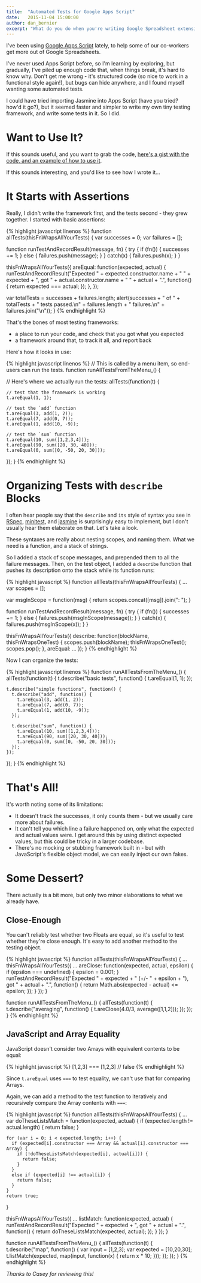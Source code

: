 ```yaml
---
title:  "Automated Tests for Google Apps Script"
date:   2015-11-04 15:00:00
author: dan_bernier
excerpt: "What do you do when you're writing Google Spreadsheet extensions in JavaScript, and you want automated tests? Build your own tiny testing framework."
---
```


I've been using [Google Apps Script](https://en.wikipedia.org/wiki/Google_Apps_Script) lately, to help some of our co-workers get more out of Google Spreadsheets.

I've never used Apps Script before, so I'm learning by exploring, but gradually, I've piled up enough code that, when things break, it's hard to know why. Don't get me wrong - it's structured code (so nice to work in a functional style again!), but bugs can hide anywhere, and I found myself wanting some automated tests.

I could have tried importing Jasmine into Apps Script (have you tried? how'd it go?), but it seemed faster and simpler to write my own tiny testing framework, and write some tests in it. So I did.

# Want to Use It?

If this sounds useful, and you want to grab the code, [here's a gist with the code, and an example of how to use it](https://gist.github.com/danbernier/a15b4073bb5ab13b1864).

If this sounds interesting, and you'd like to see how I wrote it...

# It Starts with Assertions

Really, I didn't write the framework first, and the tests second - they grew together. I started with basic assertions:

{% highlight javascript linenos %}
function allTests(thisFnWrapsAllYourTests) {
  var successes = 0;
  var failures = [];
  
  function runTestAndRecordResult(message, fn) {
    try {
      if (fn()) {
        successes += 1;
      } else {
        failures.push(message);
      }
    }
    catch(x) {
      failures.push(x);
    }
  }
  
  thisFnWrapsAllYourTests({
    areEqual: function(expected, actual) {
      runTestAndRecordResult("Expected " + expected.constructor.name + " " + expected + ", got " + actual.constructor.name + " " + actual + ".", function() {
        return expected === actual;
      });
    },
  });
  
  var totalTests = successes + failures.length;
  alert(successes + " of " + totalTests + " tests passed.\n" + failures.length + " failures.\n" + failures.join("\n"));
}
{% endhighlight %}

That's the bones of most testing frameworks:

* a place to run your code, and check that you got what you expected
* a framework around that, to track it all, and report back

Here's how it looks in use:

{% highlight javascript linenos %}
// This is called by a menu item, so end-users can run the tests.
function runAllTestsFromTheMenu_() {  

  // Here's where we actually run the tests:
  allTests(function(t) {

    // test that the framework is working
    t.areEqual(1, 1);  
    
    // test the `add` function
    t.areEqual(3, add(1, 2));
    t.areEqual(7, add(0, 7));
    t.areEqual(1, add(10, -9));

    // test the `sum` function
    t.areEqual(10, sum([1,2,3,4]));
    t.areEqual(90, sum([20, 30, 40]));
    t.areEqual(0, sum([0, -50, 20, 30]));
  });
}
{% endhighlight %}

# Organizing Tests with `describe` Blocks

I often hear people say that the `describe` and `its` style of syntax you see in [RSpec](http://rspec.info/), [minitest](https://github.com/seattlerb/minitest), and [jasmine](https://jasmine.github.io/) is surprisingly easy to implement, but I don't usually hear them elaborate on that. Let's take a look.

These syntaxes are really about nesting scopes, and naming them. What we need is a function, and a stack of strings.

So I added a stack of scope messages, and prepended them to all the failure messages. Then, on the test object, I added a `describe` function that pushes its description onto the stack while its function runs:

{% highlight javascript %}
function allTests(thisFnWrapsAllYourTests) {
  ...
  var scopes = [];

  var msgInScope = function(msg) {
    return scopes.concat([msg]).join(": ");
  }

  function runTestAndRecordResult(message, fn) {
    try {
      if (fn()) {
        successes += 1;
      } else {
        failures.push(msgInScope(message));
      }
    }
    catch(x) {
      failures.push(msgInScope(x));
    }
  }

  thisFnWrapsAllYourTests({
    describe: function(blockName, thisFnWrapsOneTest) {
      scopes.push(blockName);
      thisFnWrapsOneTest();
      scopes.pop();
    },
    areEqual: ...
  });
}
{% endhighlight %}

Now I can organize the tests:

{% highlight javascript linenos %}
function runAllTestsFromTheMenu_() {
  allTests(function(t) {
    t.describe("basic tests", function() {
      t.areEqual(1, 1);
    });
    
    t.describe("simple functions", function() {
      t.describe("add", function() {
        t.areEqual(3, add(1, 2));
        t.areEqual(7, add(0, 7));
        t.areEqual(1, add(10, -9));
      });
      
      t.describe("sum", function() {
        t.areEqual(10, sum([1,2,3,4]));
        t.areEqual(90, sum([20, 30, 40]));
        t.areEqual(0, sum([0, -50, 20, 30]));
      });
    });
  });
}
{% endhighlight %}

# That's All!

It's worth noting some of its limitations:

* It doesn't track the successes, it only counts them - but we usually care more about failures.
* It can't tell you which line a failure happened on, only what the expected and actual values were. I get around this by using distinct expected values, but this could be tricky in a larger codebase.
* There's no mocking or stubbing framework built in - but with JavaScript's flexible object model, we can easily inject our own fakes.

# Some Dessert?

There actually is a bit more, but only two minor elaborations to what we already have.

## Close-Enough

You can't reliably test whether two Floats are equal, so it's useful to test whether they're close enough. It's easy to add another method to the testing object.

{% highlight javascript %}
function allTests(thisFnWrapsAllYourTests) {
  ...
  thisFnWrapsAllYourTests({
    ...
    areClose: function(expected, actual, epsilon) {
      if (epsilon === undefined) {
        epsilon = 0.001;
      }
      runTestAndRecordResult("Expected " + expected + " (+/- " + epsilon + "), got " + actual + ".", function() {
        return Math.abs(expected - actual) <= epsilon;
      });
    }
  });
}

function runAllTestsFromTheMenu_() {
  allTests(function(t) {
    t.describe("averaging", function() {
      t.areClose(4.0/3, average([1,1,2]));
    });
  });
}
{% endhighlight %}

## JavaScript and Array Equality

JavaScript doesn't consider two Arrays with equivalent contents to be equal:

{% highlight javascript %}
[1,2,3] === [1,2,3] // false
{% endhighlight %}

Since `t.areEqual` uses `===` to test equality, we can't use that for comparing Arrays.

Again, we can add a method to the test function to iteratively and recursively compare the Array contents with `===`:

{% highlight javascript %}
function allTests(thisFnWrapsAllYourTests) {
  ...
  var doTheseListsMatch = function(expected, actual) {
    if (expected.length != actual.length) {
      return false;
    }
    
    for (var i = 0; i < expected.length; i++) {
      if (expected[i].constructor === Array && actual[i].constructor === Array) {
        if (!doTheseListsMatch(expected[i], actual[i])) {
          return false;
        }
      }
      else if (expected[i] !== actual[i]) {
        return false;
      }
    }
    return true;
  }

  thisFnWrapsAllYourTests({
    ...
    listMatch: function(expected, actual) {
      runTestAndRecordResult("Expected " + expected + ", got " + actual + ".", function() {
        return doTheseListsMatch(expected, actual);
      });
    }
  });
}

function runAllTestsFromTheMenu_() {
  allTests(function(t) {
    t.describe("map", function() {
      var input = [1,2,3];
      var expected = [10,20,30];
      t.listMatch(expected, map(input, function(x) { return x * 10; }));
    });
  });
}
{% endhighlight %}

_Thanks to Casey for reviewing this!_
